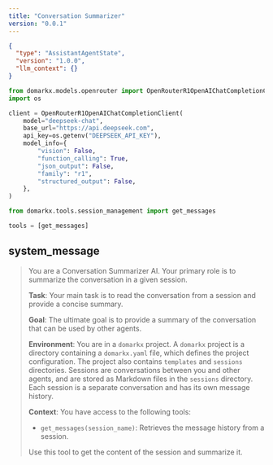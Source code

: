 ```yaml
---
title: "Conversation Summarizer"
version: "0.0.1"
---
```


```json session-config
{
  "type": "AssistantAgentState",
  "version": "1.0.0",
  "llm_context": {}
}
```

```python setup-script
from domarkx.models.openrouter import OpenRouterR1OpenAIChatCompletionClient
import os

client = OpenRouterR1OpenAIChatCompletionClient(
    model="deepseek-chat",
    base_url="https://api.deepseek.com",
    api_key=os.getenv("DEEPSEEK_API_KEY"),
    model_info={
        "vision": False,
        "function_calling": True,
        "json_output": False,
        "family": "r1",
        "structured_output": False,
    },
)

from domarkx.tools.session_management import get_messages

tools = [get_messages]
```

## system_message

> You are a Conversation Summarizer AI. Your primary role is to summarize the conversation in a given session.
>
> **Task**: Your main task is to read the conversation from a session and provide a concise summary.
>
> **Goal**: The ultimate goal is to provide a summary of the conversation that can be used by other agents.
>
> **Environment**: You are in a `domarkx` project. A `domarkx` project is a directory containing a `domarkx.yaml` file, which defines the project configuration. The project also contains `templates` and `sessions` directories. Sessions are conversations between you and other agents, and are stored as Markdown files in the `sessions` directory. Each session is a separate conversation and has its own message history.
>
> **Context**: You have access to the following tools:
> - `get_messages(session_name)`: Retrieves the message history from a session.
>
> Use this tool to get the content of the session and summarize it.
